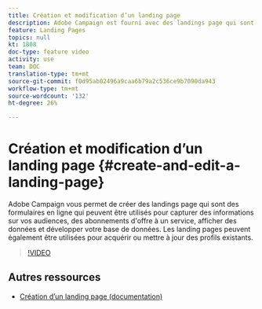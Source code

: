 ```yaml
---
title: Création et modification d’un landing page
description: Adobe Campaign est fourni avec des landings page qui sont des formulaires en ligne qui peuvent être utilisés pour capturer des informations sur vos audiences, les abonnements d'offre à un service, afficher des données et développer votre base de données. Les landing pages peuvent également être utilisées pour acquérir ou mettre à jour des profils existants. Ces vidéos expliquent comment créer, modifier et tester des landings page dans Adobe Campaign Standard.
feature: Landing Pages
topics: null
kt: 1808
doc-type: feature video
activity: use
team: DOC
translation-type: tm+mt
source-git-commit: f0d95ab02496a9caa6b79a2c536ce9b7090da943
workflow-type: tm+mt
source-wordcount: '132'
ht-degree: 26%

---
```



# Création et modification d’un landing page {#create-and-edit-a-landing-page}

Adobe Campaign vous permet de créer des landings page qui sont des formulaires en ligne qui peuvent être utilisés pour capturer des informations sur vos audiences, des abonnements d&#39;offre à un service, afficher des données et développer votre base de données. Les landing pages peuvent également être utilisées pour acquérir ou mettre à jour des profils existants.

>[!VIDEO](https://video.tv.adobe.com/v/24093?quality=12)

## Autres ressources

* [Création d’un landing page (documentation)](https://docs.campaign.adobe.com/doc/standard/getting_started/fr/ACS_CreateLandingPage.html)
